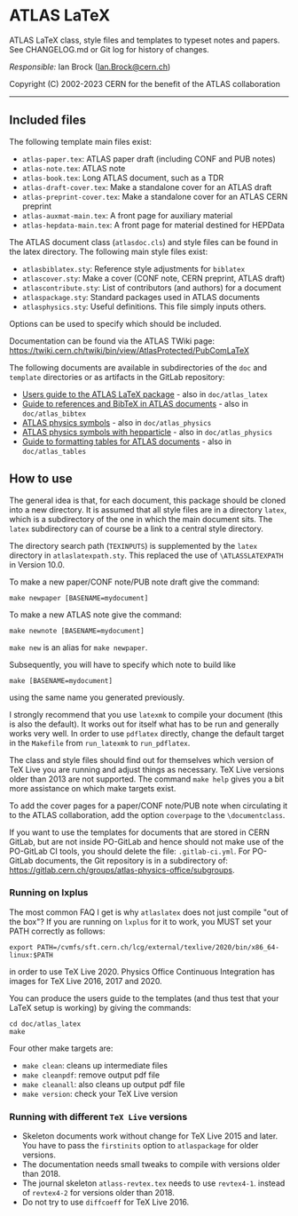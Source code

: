 # ATLAS LaTeX

ATLAS LaTeX class, style files and templates to typeset notes and papers.
See CHANGELOG.md or Git log for history of changes.

*Responsible:* Ian Brock (Ian.Brock@cern.ch)

Copyright (C) 2002-2023 CERN for the benefit of the ATLAS collaboration

------

## Included files

The following template main files exist:

- `atlas-paper.tex`:    ATLAS paper draft (including CONF and PUB notes)
- `atlas-note.tex`:     ATLAS note
- `atlas-book.tex`:     Long ATLAS document,  such as a TDR
- `atlas-draft-cover.tex`:  Make a standalone cover for an ATLAS draft
- `atlas-preprint-cover.tex`: Make a standalone cover for an ATLAS CERN preprint
- `atlas-auxmat-main.tex`:  A front page for auxiliary material
- `atlas-hepdata-main.tex`: A front page for material destined for HEPData
  
The ATLAS document class (`atlasdoc.cls`) and style files can be found in 
the latex directory. The following main style files exist:

- `atlasbiblatex.sty`:  Reference style adjustments for `biblatex`
- `atlascover.sty`:     Make a cover (CONF note, CERN preprint, ATLAS draft)
- `atlascontribute.sty`: List of contributors (and authors) for a document
- `atlaspackage.sty`:   Standard packages used in ATLAS documents
- `atlasphysics.sty`:   Useful definitions. This file simply inputs others.

Options can be used to specify which should be included.

Documentation can be found via the ATLAS TWiki page:
<https://twiki.cern.ch/twiki/bin/view/AtlasProtected/PubComLaTeX>

The following documents are available in subdirectories of the `doc` and `template` directories or as artifacts in the GitLab repository:
* [Users guide to the ATLAS LaTeX package](https://gitlab.cern.ch/atlas-physics-office/atlaslatex/-/jobs/artifacts/master/file/doc/atlas_latex/atlas_latex.pdf?job=build_user) - also in `doc/atlas_latex`
* [Guide to references and BibTeX in ATLAS documents](https://gitlab.cern.ch/atlas-physics-office/atlaslatex/-/jobs/artifacts/master/file/doc/atlas_bibtex/atlas_bibtex.pdf?job=build_bibtex) - also in `doc/atlas_bibtex`
* [ATLAS physics symbols](https://gitlab.cern.ch/atlas-physics-office/atlaslatex/-/jobs/artifacts/master/file/doc/atlas_physics/atlas_physics.pdf?job=build_physics) - also in `doc/atlas_physics`
* [ATLAS physics symbols with hepparticle](https://gitlab.cern.ch/atlas-physics-office/atlaslatex/-/jobs/artifacts/master/file/doc/atlas_physics/atlas_hepphysics.pdf?job=build_physics) - also in `doc/atlas_physics`
* [Guide to formatting tables for ATLAS documents](https://gitlab.cern.ch/atlas-physics-office/atlaslatex/-/jobs/artifacts/master/file/doc/atlas_tables/atlas_tables.pdf?job=build_tables) - also in `doc/atlas_tables`



## How to use

The general idea is that, for each document, this package should be cloned into a new directory.
It is assumed that all style files are in a directory `latex`,
which is a subdirectory of the one in which the main document sits.
The `latex` subdirectory can of course be a link to a central style directory.

The directory search path (`TEXINPUTS`) is supplemented by the `latex` directory in `atlaslatexpath.sty`.
This replaced the use of `\ATLASSLATEXPATH` in Version 10.0.

To make a new paper/CONF note/PUB note draft give the command:

    make newpaper [BASENAME=mydocument]

To make a new ATLAS note give the command:

    make newnote [BASENAME=mydocument]

`make new` is an alias for `make newpaper`.

Subsequently, you will have to specify which note to build like

    make [BASENAME=mydocument]

using the same name you generated previously.

I strongly recommend that you use `latexmk` to compile your document (this is also the default).
It works out for itself what has to be run and generally works very well.
In order to use `pdflatex` directly, change the default target in the `Makefile` from `run_latexmk` to `run_pdflatex`.

The class and style files should find out for themselves which version of TeX Live you are running
and adjust things as necessary.
TeX Live versions older than 2013 are not supported.
The command `make help` gives you a bit more assistance on which make targets exist.

To add the cover pages for a paper/CONF note/PUB note when circulating it
to the ATLAS collaboration, add the option `coverpage` to the `\documentclass`.

If you want to use the templates for documents that are stored in CERN GitLab,
but are not inside PO-GitLab and hence should not make use of the PO-GitLab CI tools,
you should delete the file: `.gitlab-ci.yml`.
For PO-GitLab documents, the Git repository is in a subdirectory of: https://gitlab.cern.ch/groups/atlas-physics-office/subgroups.

### Running on lxplus

The most common FAQ I get is why `atlaslatex` does not just compile "out of the box"?
If you are running on `lxplus` for it to work, you MUST set your PATH correctly as follows:

    export PATH=/cvmfs/sft.cern.ch/lcg/external/texlive/2020/bin/x86_64-linux:$PATH

in order to use TeX Live 2020.
Physics Office Continuous Integration has images for TeX Live 2016, 2017 and 2020.

You can produce the users guide to the templates (and thus test that your LaTeX setup is working)
by giving the commands:

    cd doc/atlas_latex
    make

Four other make targets are:

- `make clean`: cleans up intermediate files
- `make cleanpdf`: remove output pdf file
- `make cleanall`: also cleans up output pdf file
- `make version`: check your TeX Live version

### Running with different `TeX Live` versions

* Skeleton documents work without change for TeX Live 2015 and later.
  You have to pass the `firstinits` option to `atlaspackage` for older versions.
* The documentation needs small tweaks to compile with versions older than 2018.
* The journal skeleton `atlass-revtex.tex` needs to use `revtex4-1`.
  instead of `revtex4-2` for versions older than 2018.
* Do not try to use `diffcoeff` for TeX Live 2016.

